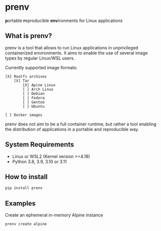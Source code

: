 # prenv

**p**ortable **r**eproducible **env**ironments for Linux applications

## What is prenv?

prenv is a tool that allows to run Linux applications in unprivileged containerized environments. It aims to enable the use of several image types by regular Linux/WSL users.

Currently supported image formats:

    [X] Rootfs archives
        [X] Tar
            [X] Apine Linux
            [ ] Arch Linux
            [ ] Debian
            [ ] Fedora
            [ ] Gentoo
            [ ] Ubuntu

    [ ] Docker images

prenv does not aim to be a full container runtime, but rather a tool enabling the distribution of applications in a portable and reproducible way.


## System Requirements

- Linux or WSL2 (Kernel version >=4.18)
- Python 3.8, 3.9, 3.10 or 3.11

## How to install
```sh
pip install prenv
```
## Examples
Create an ephemeral in-memory Alpine instance

```sh
prenv create alpine
```
